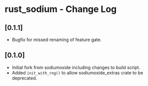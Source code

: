 # rust_sodium - Change Log

## [0.1.1]
- Bugfix for missed renaming of feature gate.

## [0.1.0]
- Initial fork from sodiumoxide including changes to build script.
- Added `init_with_rng()` to allow sodiumoxide_extras crate to be deprecated.
